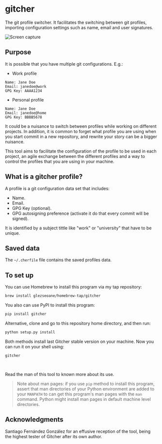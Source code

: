 # gitcher

The git profile switcher. It facilitates the switching between git profiles, importing configuration settings such as name, email and user signatures.

![Screen capture](docs/screen.png?raw=true "Screen capture")


## Purpose

It is possible that you have multiple git configurations. E.g.:

- Work profile

```
Name: Jane Doe
Email: janedoe@work
GPG Key: AAAA1234
```

- Personal profile

```
Name: Jane Doe
Email: janedoe@home
GPG Key: BBBB5678
```

It could be a nuisance to switch between profiles while working on different projects. In addition, it is common to forget what profile you are using when you start commit in a new repository, and rewrite your story can be a bigger nuisance.

This tool aims to facilitate the configuration of the profile to be used in each project, an agile exchange between the different profiles and a way to control the profiles that you are using in your machine.


## What is a gitcher profile?

A profile is a git configuration data set that includes:

- Name.
- Email.
- GPG Key (optional).
- GPG autosigning preference (activate it do that every commit will be signed).

It is identified by a subject tittle like "work" or "university" that have to be unique.


## Saved data

The `~/.cherfile` file contains the saved profiles data.


## To set up

You can use Homebrew to install this program via my tap repository:

```sh
brew install glezseoane/homebrew-tap/gitcher
```

You also can use PyPI to install this program:

```sh
pip install gitcher
```

Alternative, clone and go to this repository home directory, and then run:

```sh
python setup.py install
```

Both methods install last Gitcher stable version on your machine. Now you can run it on your shell using:

```sh
gitcher
```

<br>

Read the man of this tool to known more about its use.

> Note about man pages: if you use `pip` method to install this program, assert that man directories of your Python environment are added to your `MANPATH` to can get this program's man pages with the `man` command. Python might install man pages in default machine level directories.


## Acknowledgments
Santiago Fernández González for an effusive reception of the tool, being the highest tester of Gitcher after its own author.

